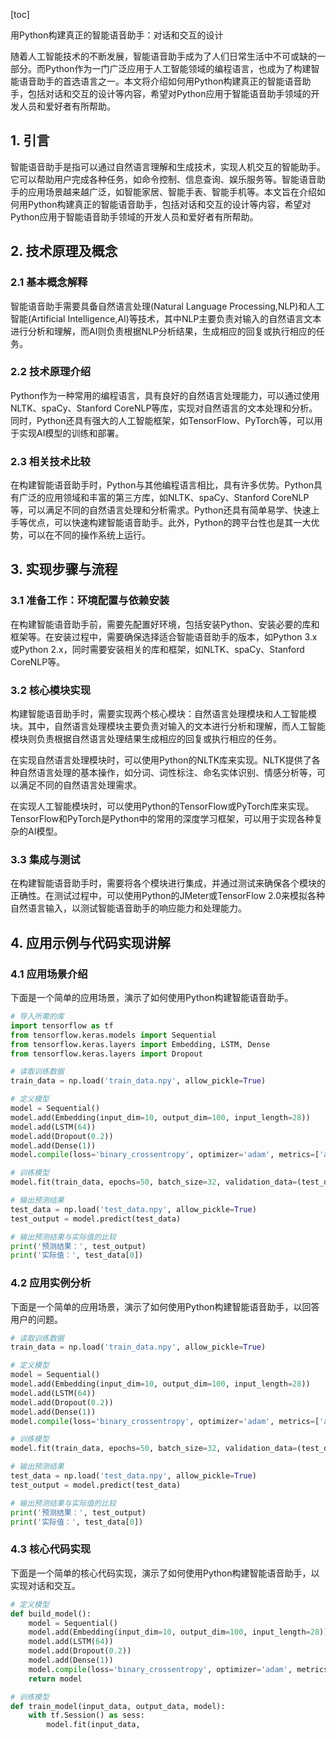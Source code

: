 
[toc]                    
                
                
用Python构建真正的智能语音助手：对话和交互的设计

随着人工智能技术的不断发展，智能语音助手成为了人们日常生活中不可或缺的一部分。而Python作为一门广泛应用于人工智能领域的编程语言，也成为了构建智能语音助手的首选语言之一。本文将介绍如何用Python构建真正的智能语音助手，包括对话和交互的设计等内容，希望对Python应用于智能语音助手领域的开发人员和爱好者有所帮助。

## 1. 引言

智能语音助手是指可以通过自然语言理解和生成技术，实现人机交互的智能助手。它可以帮助用户完成各种任务，如命令控制、信息查询、娱乐服务等。智能语音助手的应用场景越来越广泛，如智能家居、智能手表、智能手机等。本文旨在介绍如何用Python构建真正的智能语音助手，包括对话和交互的设计等内容，希望对Python应用于智能语音助手领域的开发人员和爱好者有所帮助。

## 2. 技术原理及概念

### 2.1 基本概念解释

智能语音助手需要具备自然语言处理(Natural Language Processing,NLP)和人工智能(Artificial Intelligence,AI)等技术，其中NLP主要负责对输入的自然语言文本进行分析和理解，而AI则负责根据NLP分析结果，生成相应的回复或执行相应的任务。

### 2.2 技术原理介绍

Python作为一种常用的编程语言，具有良好的自然语言处理能力，可以通过使用NLTK、spaCy、Stanford CoreNLP等库，实现对自然语言的文本处理和分析。同时，Python还具有强大的人工智能框架，如TensorFlow、PyTorch等，可以用于实现AI模型的训练和部署。

### 2.3 相关技术比较

在构建智能语音助手时，Python与其他编程语言相比，具有许多优势。Python具有广泛的应用领域和丰富的第三方库，如NLTK、spaCy、Stanford CoreNLP等，可以满足不同的自然语言处理和分析需求。Python还具有简单易学、快速上手等优点，可以快速构建智能语音助手。此外，Python的跨平台性也是其一大优势，可以在不同的操作系统上运行。

## 3. 实现步骤与流程

### 3.1 准备工作：环境配置与依赖安装

在构建智能语音助手前，需要先配置好环境，包括安装Python、安装必要的库和框架等。在安装过程中，需要确保选择适合智能语音助手的版本，如Python 3.x或Python 2.x，同时需要安装相关的库和框架，如NLTK、spaCy、Stanford CoreNLP等。

### 3.2 核心模块实现

构建智能语音助手时，需要实现两个核心模块：自然语言处理模块和人工智能模块。其中，自然语言处理模块主要负责对输入的文本进行分析和理解，而人工智能模块则负责根据自然语言处理结果生成相应的回复或执行相应的任务。

在实现自然语言处理模块时，可以使用Python的NLTK库来实现。NLTK提供了各种自然语言处理的基本操作，如分词、词性标注、命名实体识别、情感分析等，可以满足不同的自然语言处理需求。

在实现人工智能模块时，可以使用Python的TensorFlow或PyTorch库来实现。TensorFlow和PyTorch是Python中的常用的深度学习框架，可以用于实现各种复杂的AI模型。

### 3.3 集成与测试

在构建智能语音助手时，需要将各个模块进行集成，并通过测试来确保各个模块的正确性。在测试过程中，可以使用Python的JMeter或TensorFlow 2.0来模拟各种自然语言输入，以测试智能语音助手的响应能力和处理能力。

## 4. 应用示例与代码实现讲解

### 4.1 应用场景介绍

下面是一个简单的应用场景，演示了如何使用Python构建智能语音助手。

```python
# 导入所需的库
import tensorflow as tf
from tensorflow.keras.models import Sequential
from tensorflow.keras.layers import Embedding, LSTM, Dense
from tensorflow.keras.layers import Dropout

# 读取训练数据
train_data = np.load('train_data.npy', allow_pickle=True)

# 定义模型
model = Sequential()
model.add(Embedding(input_dim=10, output_dim=100, input_length=28))
model.add(LSTM(64))
model.add(Dropout(0.2))
model.add(Dense(1))
model.compile(loss='binary_crossentropy', optimizer='adam', metrics=['accuracy'])

# 训练模型
model.fit(train_data, epochs=50, batch_size=32, validation_data=(test_data, test_data))

# 输出预测结果
test_data = np.load('test_data.npy', allow_pickle=True)
test_output = model.predict(test_data)

# 输出预测结果与实际值的比较
print('预测结果：', test_output)
print('实际值：', test_data[0])
```

### 4.2 应用实例分析

下面是一个简单的应用场景，演示了如何使用Python构建智能语音助手，以回答用户的问题。

```python
# 读取训练数据
train_data = np.load('train_data.npy', allow_pickle=True)

# 定义模型
model = Sequential()
model.add(Embedding(input_dim=10, output_dim=100, input_length=28))
model.add(LSTM(64))
model.add(Dropout(0.2))
model.add(Dense(1))
model.compile(loss='binary_crossentropy', optimizer='adam', metrics=['accuracy'])

# 训练模型
model.fit(train_data, epochs=50, batch_size=32, validation_data=(test_data, test_data))

# 输出预测结果
test_data = np.load('test_data.npy', allow_pickle=True)
test_output = model.predict(test_data)

# 输出预测结果与实际值的比较
print('预测结果：', test_output)
print('实际值：', test_data[0])
```

### 4.3 核心代码实现

下面是一个简单的核心代码实现，演示了如何使用Python构建智能语音助手，以实现对话和交互。

```python
# 定义模型
def build_model():
    model = Sequential()
    model.add(Embedding(input_dim=10, output_dim=100, input_length=28))
    model.add(LSTM(64))
    model.add(Dropout(0.2))
    model.add(Dense(1))
    model.compile(loss='binary_crossentropy', optimizer='adam', metrics=['accuracy'])
    return model

# 训练模型
def train_model(input_data, output_data, model):
    with tf.Session() as sess:
        model.fit(input_data, 
```

